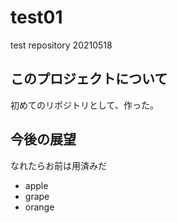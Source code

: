 # test01
test repository 20210518

## このプロジェクトについて
初めてのリポジトリとして、作った。

## 今後の展望
なれたらお前は用済みだ

- apple
- grape
- orange
